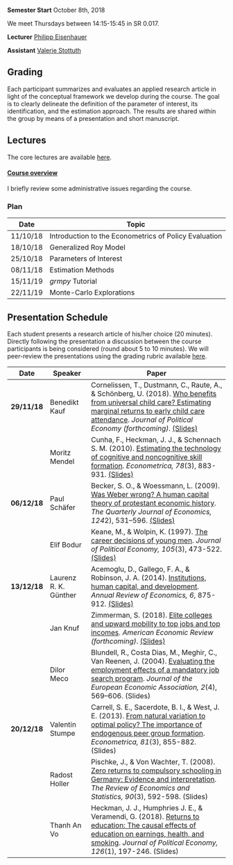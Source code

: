 
**Semester Start** October 8th, 2018

We meet Thursdays between 14:15-15:45 in SR 0.017.

**Lecturer** [Philipp Eisenhauer](https://peisenha.github.io/build/html/index.html)

**Assistant** [Valerie Stottuth](https://github.com/vstottuth)

## Grading

Each participant summarizes and evaluates an applied research article in light of the conceptual framework we develop during the course. The goal is to clearly delineate the definition of the parameter of interest, its identification, and the estimation approach. The results are shared within the group by means of a presentation and short manuscript.

## Lectures

The core lectures are available [here](https://github.com/HumanCapitalAnalysis/econometrics/blob/master/README.md).

#### [Course overview](https://github.com/HumanCapitalAnalysis/econometrics/blob/master/iterations/bonn_ws_2018/00_course_outline.pdf)

I briefly review some administrative issues regarding the course.

### Plan

| Date      | Topic                                                  |
| ----------| ------------------------------------------------------ |
| 11/10/18  | Introduction to the Econometrics of Policy Evaluation  |
| 18/10/18  | Generalized Roy Model                                  |
| 25/10/18  | Parameters of Interest                                 |
| 08/11/18  | Estimation Methods                                     |
| 15/11/19  | *grmpy* Tutorial                                       |
| 22/11/19  | Monte-Carlo Explorations                               |

## Presentation Schedule

Each student presents a research article of his/her choice (20 minutes). Directly following the presentation a discussion between the course participants is being considered (round about 5 to 10 minutes). We will peer-review the presentations using the grading rubric available [here](https://github.com/HumanCapitalAnalysis/econometrics/blob/master/material/presentation-grading.pdf).



| Date         | Speaker      | Paper        |
| ------------ | ------------ | ------------ |
| **29/11/18** | Benedikt Kauf | Cornelissen, T., Dustmann, C., Raute, A., & Schönberg, U. (2018). [Who benefits from universal child care? Estimating marginal returns to early child care attendance](https://www.journals.uchicago.edu/doi/pdfplus/10.1086/699979). *Journal of Political Economy (forthcoming)*. [(Slides)](https://github.com/HumanCapitalAnalysis/econometrics/blob/master/iterations/bonn_ws_2018/presentations/benedikt_kauf.pdf) |
|              | Moritz Mendel | Cunha, F., Heckman, J. J., & Schennach S. M. (2010). [Estimating the technology of cognitive and noncognitive skill formation](http://jenni.uchicago.edu/papers/Cunha_Heckman_etal_2010_Econometrica_v78_n3.pdf). *Econometrica, 78*(3), 883-931. [(Slides)](https://github.com/HumanCapitalAnalysis/econometrics/blob/master/iterations/bonn_ws_2018/presentations/moritz_mendel.pdf) |
| **06/12/18** | Paul Schäfer | Becker, S. O., & Woessmann, L. (2009). [Was Weber wrong? A human capital theory of protestant economic history](https://academic.oup.com/qje/article/124/2/531/1905076). *The Quarterly Journal of Economics, 124*2), 531–596. [(Slides)](https://github.com/HumanCapitalAnalysis/econometrics/blob/master/iterations/bonn_ws_2018/presentations/paul_schaefer.pdf) |
|              | Elif Bodur | Keane, M., & Wolpin, K. (1997). [The career decisions of young men](https://www.jstor.org/stable/10.1086/262080?seq=1#metadata_info_tab_contents6th). *Journal of Political Economy, 105*(3), 473-522. [(Slides)](https://github.com/HumanCapitalAnalysis/econometrics/blob/master/iterations/bonn_ws_2018/presentations/elif_bodur.pdf) |
| **13/12/18** | Laurenz R. K. Günther | Acemoglu, D., Gallego, F. A., & Robinson, J. A. (2014). [Institutions, human capital, and development](https://www.annualreviews.org/doi/10.1146/annurev-economics-080213-041119). *Annual Review of Economics, 6*, 875-912. [(Slides)](https://github.com/HumanCapitalAnalysis/econometrics/blob/master/iterations/bonn_ws_2018/presentations/laurenz_guenther.pdf) |
|              | Jan Knuf | Zimmerman, S. (2018). [Elite colleges and upward mobility to top jobs and top incomes](http://faculty.chicagobooth.edu/seth.zimmerman/research/papers/Zimmerman_Top_Jobs_maintext.pdf). *American Economic Review (forthcoming)*. [(Slides)](https://github.com/HumanCapitalAnalysis/econometrics/blob/master/iterations/bonn_ws_2018/presentations/jan_knuf.pdf) |
|              | Dilor Meco | Blundell, R., Costa Dias, M., Meghir, C., Van Reenen, J. (2004). [Evaluating the employment effects of a mandatory job search program](https://academic.oup.com/jeea/article-abstract/2/4/569/2280805?redirectedFrom=fulltext). *Journal of the European Economic Association, 2*(4), 569–606. (Slides) |
| **20/12/18** | Valentin Stumpe | Carrell, S. E., Sacerdote, B. I., & West, J. E. (2013). [From natural variation to optimal policy? The importance of endogenous peer group formation](https://onlinelibrary.wiley.com/doi/pdf/10.3982/ECTA10168). *Econometrica, 81*(3), 855-882. (Slides) |
|              | Radost Holler | Pischke, J., & Von Wachter, T. (2008). [Zero returns to compulsory schooling in Germany: Evidence and interpretation](https://www.jstor.org/stable/pdf/40043170.pdf). *The Review of Economics and Statistics, 90*(3), 592-598. (Slides) |
|              | Thanh An Vo | Heckman, J. J., Humphries J. E., & Veramendi, G. (2018). [Returns to education: The causal effects of education on earnings, health, and smoking](https://www.journals.uchicago.edu/doi/pdfplus/10.1086/698760). *Journal of Political Economy, 126*(1), 197-246. (Slides) |

